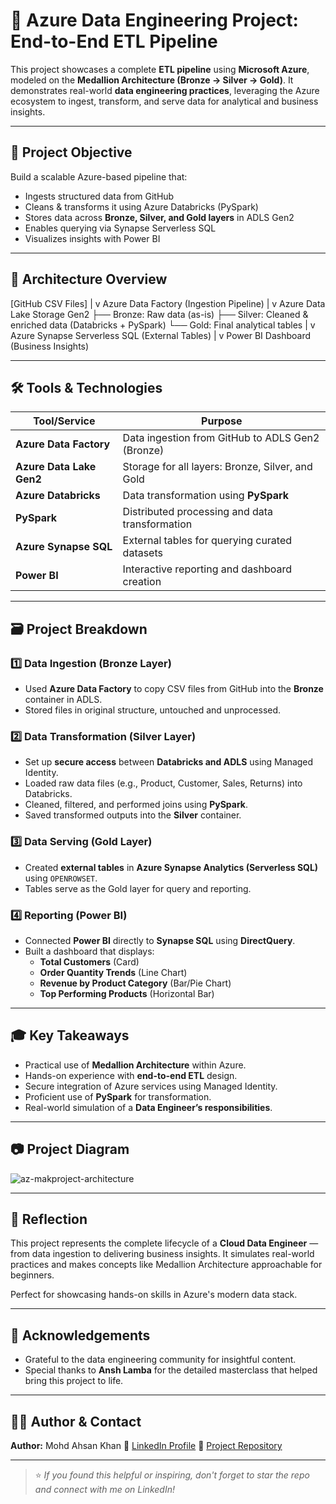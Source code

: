 # 🧩 Azure Data Engineering Project: End-to-End ETL Pipeline

This project showcases a complete **ETL pipeline** using **Microsoft Azure**, modeled on the **Medallion Architecture (Bronze → Silver → Gold)**. It demonstrates real-world **data engineering practices**, leveraging the Azure ecosystem to ingest, transform, and serve data for analytical and business insights.

---

## 🎯 Project Objective

Build a scalable Azure-based pipeline that:

- Ingests structured data from GitHub
- Cleans & transforms it using Azure Databricks (PySpark)
- Stores data across **Bronze, Silver, and Gold layers** in ADLS Gen2
- Enables querying via Synapse Serverless SQL
- Visualizes insights with Power BI

---

## 🧬 Architecture Overview

[GitHub CSV Files]
|
v
Azure Data Factory (Ingestion Pipeline)
|
v
Azure Data Lake Storage Gen2
├── Bronze: Raw data (as-is)
├── Silver: Cleaned & enriched data (Databricks + PySpark)
└── Gold: Final analytical tables
|
v
Azure Synapse Serverless SQL (External Tables)
|
v
Power BI Dashboard (Business Insights)

---

## 🛠️ Tools & Technologies

| Tool/Service             | Purpose                                              |
|--------------------------|------------------------------------------------------|
| **Azure Data Factory** | Data ingestion from GitHub to ADLS Gen2 (Bronze)     |
| **Azure Data Lake Gen2** | Storage for all layers: Bronze, Silver, and Gold     |
| **Azure Databricks** | Data transformation using **PySpark** |
| **PySpark** | Distributed processing and data transformation       |
| **Azure Synapse SQL** | External tables for querying curated datasets        |
| **Power BI** | Interactive reporting and dashboard creation         |

---

## 🗃️ Project Breakdown

### 1️⃣ Data Ingestion (Bronze Layer)

- Used **Azure Data Factory** to copy CSV files from GitHub into the **Bronze** container in ADLS.
- Stored files in original structure, untouched and unprocessed.

### 2️⃣ Data Transformation (Silver Layer)

- Set up **secure access** between **Databricks and ADLS** using Managed Identity.
- Loaded raw data files (e.g., Product, Customer, Sales, Returns) into Databricks.
- Cleaned, filtered, and performed joins using **PySpark**.
- Saved transformed outputs into the **Silver** container.

### 3️⃣ Data Serving (Gold Layer)

- Created **external tables** in **Azure Synapse Analytics (Serverless SQL)** using `OPENROWSET`.
- Tables serve as the Gold layer for query and reporting.

### 4️⃣ Reporting (Power BI)

- Connected **Power BI** directly to **Synapse SQL** using **DirectQuery**.
- Built a dashboard that displays:
  - **Total Customers** (Card)
  - **Order Quantity Trends** (Line Chart)
  - **Revenue by Product Category** (Bar/Pie Chart)
  - **Top Performing Products** (Horizontal Bar)

---

## 🎓 Key Takeaways

- Practical use of **Medallion Architecture** within Azure.
- Hands-on experience with **end-to-end ETL** design.
- Secure integration of Azure services using Managed Identity.
- Proficient use of **PySpark** for transformation.
- Real-world simulation of a **Data Engineer’s responsibilities**.

---

## 📷 Project Diagram

![az-makproject-architecture](https://github.com/user-attachments/assets/d4aed37d-46c7-4f87-b392-8c0c87d37d6a)


---

## 🌟 Reflection

This project represents the complete lifecycle of a **Cloud Data Engineer** — from data ingestion to delivering business insights. It simulates real-world practices and makes concepts like Medallion Architecture approachable for beginners.

Perfect for showcasing hands-on skills in Azure's modern data stack.

---

## 🤝 Acknowledgements

- Grateful to the data engineering community for insightful content.
- Special thanks to **Ansh Lamba** for the detailed masterclass that helped bring this project to life.

---

## 👨‍💻 Author & Contact

**Author:** Mohd Ahsan Khan
🔗 [LinkedIn Profile](https://www.linkedin.com/in/mahsank111)
📂 [Project Repository](https://github.com/mahsank111/mak-azdl-project)

---

> ⭐ *If you found this helpful or inspiring, don't forget to star the repo and connect with me on LinkedIn!*
